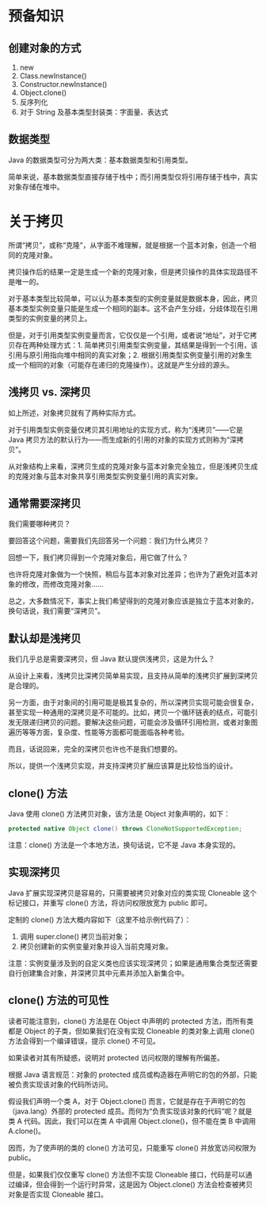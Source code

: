 # 预备知识

## 创建对象的方式

1. new
2. Class.newInstance()
3. Constructor.newInstance()
4. Object.clone()
5. 反序列化
6. 对于 String 及基本类型封装类：字面量、表达式

## 数据类型

Java 的数据类型可分为两大类：基本数据类型和引用类型。

简单来说，基本数据类型直接存储于栈中；而引用类型仅将引用存储于栈中，真实对象存储在堆中。

# 关于拷贝

所谓“拷贝”，或称“克隆”，从字面不难理解，就是根据一个蓝本对象，创造一个相同的克隆对象。

拷贝操作后的结果一定是生成一个新的克隆对象，但是拷贝操作的具体实现路径不是唯一的。

对于基本类型比较简单，可以认为基本类型的实例变量就是数据本身，因此，拷贝基本类型实例变量只能是生成一个相同的副本。这不会产生分歧，分歧体现在引用类型的实例变量的拷贝上。

但是，对于引用类型实例变量而言，它仅仅是一个引用，或者说“地址”，对于它拷贝存在两种处理方式：1. 简单拷贝引用类型实例变量，其结果是得到一个引用，该引用与原引用指向堆中相同的真实对象；2. 根据引用类型实例变量引用的对象生成一个相同的对象（可能存在递归的克隆操作）。这就是产生分歧的源头。

## 浅拷贝 vs. 深拷贝

如上所述，对象拷贝就有了两种实际方式。

对于引用类型实例变量仅拷贝其引用地址的实现方式，称为“浅拷贝”——它是 Java 拷贝方法的默认行为——而生成新的引用的对象的实现方式则称为“深拷贝”。

从对象结构上来看，深拷贝生成的克隆对象与蓝本对象完全独立，但是浅拷贝生成的克隆对象与蓝本对象共享引用类型实例变量引用的真实对象。

## 通常需要深拷贝

我们需要哪种拷贝？

要回答这个问题，需要我们先回答另一个问题：我们为什么拷贝？

回想一下，我们拷贝得到一个克隆对象后，用它做了什么？

也许将克隆对象做为一个快照，稍后与蓝本对象对比差异；也许为了避免对蓝本对象的修改，而修改克隆对象……

总之，大多数情况下，事实上我们希望得到的克隆对象应该是独立于蓝本对象的，换句话说，我们需要“深拷贝”。

## 默认却是浅拷贝

我们几乎总是需要深拷贝，但 Java 默认提供浅拷贝，这是为什么？

从设计上来看，浅拷贝比深拷贝简单易实现，且支持从简单的浅拷贝扩展到深拷贝是合理的。

另一方面，由于对象间的引用可能是极其复杂的，所以深拷贝实现可能会很复杂，甚至实现一种通用的深拷贝是不可能的。比如，拷贝一个循环链表的结点，可能引发无限递归拷贝的问题。要解决这些问题，可能会涉及循环引用检测，或者对象图遍历等等方面，复杂度、性能等方面都可能面临各种考验。

而且，话说回来，完全的深拷贝也许也不是我们想要的。

所以，提供一个浅拷贝实现，并支持深拷贝扩展应该算是比较恰当的设计。

## clone() 方法 

Java 使用 clone() 方法拷贝对象，该方法是 Object 对象声明的，如下：

```java
protected native Object clone() throws CloneNotSupportedException;
```

注意：clone() 方法是一个本地方法，换句话说，它不是 Java 本身实现的。

## 实现深拷贝

Java 扩展实现深拷贝是容易的，只需要被拷贝对象对应的类实现 Cloneable 这个标记接口，并重写 clone() 方法，将访问权限放宽为 public 即可。

定制的 clone() 方法大概内容如下（这里不给示例代码了）：

1. 调用 super.clone() 拷贝当前对象；
2. 拷贝创建新的实例变量对象并设入当前克隆对象。

注意：实例变量涉及到的自定义类也应该实现深拷贝；如果是通用集合类型还需要自行创建集合对象，并深拷贝其中元素并添加入新集合中。

## clone() 方法的可见性

读者可能注意到，clone() 方法是在 Object 中声明的 protected 方法，而所有类都是 Object 的子类，但如果我们在没有实现 Cloneable 的类对象上调用 clone() 方法会得到一个编译错误，提示 clone() 不可见。

如果读者对其有所疑惑，说明对 protected 访问权限的理解有所偏差。

根据 Java 语言规范：对象的 protected 成员或构造器在声明它的包的外部，只能被负责实现该对象的代码所访问。 

假设我们声明一个类 A，对于 Object.clone() 而言，它就是存在于声明它的包（java.lang）外部的 protected 成员。而何为“负责实现该对象的代码”呢？就是类 A 代码。因此，我们可以在类 A 中调用 Object.clone()，但不能在类 B 中调用 A.clone()。

因而，为了使声明的类的 clone() 方法可见，只能重写 clone() 并放宽访问权限为 public。

但是，如果我们仅仅重写 clone() 方法但不实现 Cloneable 接口，代码是可以通过编译，但会得到一个运行时异常，这是因为 Object.clone() 方法会检查被拷贝对象是否实现 Cloneable 接口。